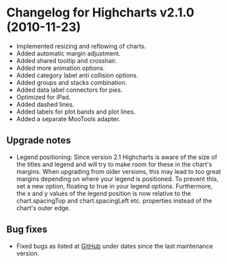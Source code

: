 # Changelog for Highcharts v2.1.0 (2010-11-23)
        
- Implemented resizing and reflowing of charts.
- Added automatic margin adjustment.
- Added shared tooltip and crosshair.
- Added more animation options.
- Added category label anti collision options.
- Added groups and stacks combination.
- Added data label connectors for pies.
- Optimized for iPad.
- Added dashed lines.
- Added labels for plot bands and plot lines.
- Added a separate MooTools adapter.

## Upgrade notes
- Legend positioning: Since version 2.1 Highcharts is aware of the size of the titles and legend and will try to make room for these in the chart's margins. When upgrading from older versions, this may lead to too great margins depending on where your legend is positioned. To prevent this, set a new option, floating to true in your legend options. Furthermore, the x and y values of the legend position is now relative to the chart.spacingTop and chart.spacingLeft etc. properties instead of the chart's outer edge.

## Bug fixes
- Fixed bugs as listed at [GitHub](https://github.com/highcharts/highcharts/commits/master) under dates since the last maintenance version.